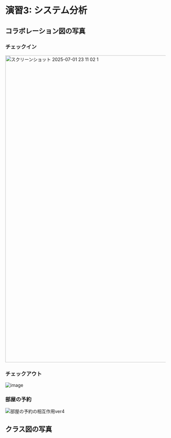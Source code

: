 
# 演習3: システム分析
## コラボレーション図の写真
### チェックイン
<img width="962" alt="スクリーンショット 2025-07-01 23 11 02 1" src="https://github.com/user-attachments/assets/a8b2c8e0-2ba4-4e56-9936-245a4931e68c" />

### チェックアウト
![image](https://github.com/user-attachments/assets/7bb37837-2460-4423-9cfd-a523270f6771)

### 部屋の予約
![部屋の予約の相互作用ver4](https://github.com/user-attachments/assets/bbed5410-b181-4b78-80b8-1de65467ef26)




## クラス図の写真
